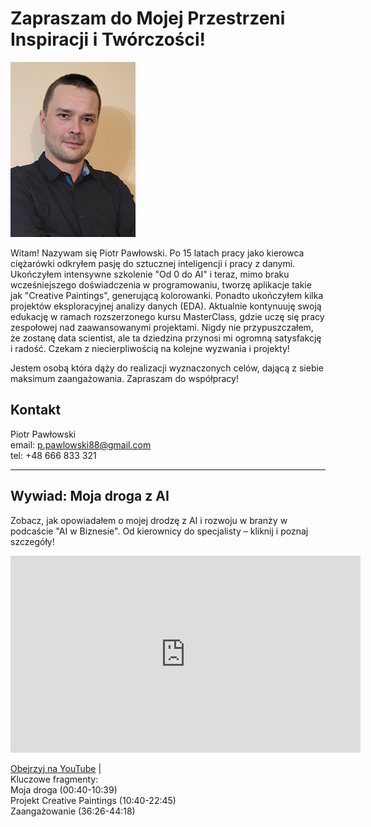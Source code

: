 # Zapraszam do Mojej Przestrzeni Inspiracji i Twórczości! <br>
![alt text](naportfolio.jpg)<br>

Witam! Nazywam się Piotr Pawłowski. Po 15 latach pracy jako kierowca ciężarówki odkryłem pasję do sztucznej inteligencji i pracy z danymi. Ukończyłem intensywne szkolenie "Od 0 do AI" i teraz, mimo braku wcześniejszego doświadczenia w programowaniu, tworzę aplikacje takie jak "Creative Paintings", generującą kolorowanki. Ponadto ukończyłem kilka projektów eksploracyjnej analizy danych (EDA). Aktualnie kontynuuję swoją edukację w ramach rozszerzonego kursu MasterClass, gdzie uczę się pracy zespołowej nad zaawansowanymi projektami. Nigdy nie przypuszczałem, że zostanę data scientist, ale ta dziedzina przynosi mi ogromną satysfakcję i radość. Czekam z niecierpliwością na kolejne wyzwania i projekty!

Jestem osobą która dąży do realizacji wyznaczonych celów, dającą z siebie maksimum zaangażowania. Zapraszam do współpracy!


## Kontakt
Piotr Pawłowski<br>
email: [p.pawlowski88@gmail.com](mailto:p.pawlowski88@gmail.com)<br>
tel: +48 666 833 321

---

## Wywiad: Moja droga z AI

Zobacz, jak opowiadałem o mojej drodzę z AI i rozwoju w branży w podcaście "AI w Biznesie". Od kierownicy do specjalisty – kliknij i poznaj szczegóły!<br>

<iframe width="560" height="315" src="https://www.youtube.com/embed/B2Y-TFaJj0Q" title="Wywiad AI w Biznesie" frameborder="0" allowfullscreen></iframe>

[Obejrzyj na YouTube](https://youtu.be/B2Y-TFaJj0Q) | <br>
Kluczowe fragmenty:<br> Moja droga (00:40-10:39)<br>
                    Projekt Creative Paintings (10:40-22:45)<br>
                    Zaangażowanie (36:26-44:18)